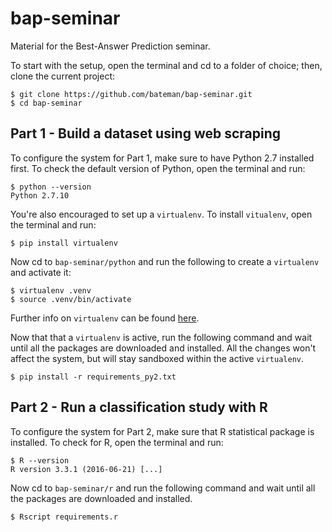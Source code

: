 # bap-seminar
Material for the Best-Answer Prediction seminar.

To start with the setup, open the terminal and cd to a folder of choice; then, clone the current project:
```
$ git clone https://github.com/bateman/bap-seminar.git
$ cd bap-seminar
```

## Part 1 - Build a dataset using web scraping
To configure the system for Part 1, make sure to have Python 2.7 installed first. To check the default version of Python, open the terminal and run:
```
$ python --version
Python 2.7.10
```
You're also encouraged to set up a `virtualenv`. To install `vitualenv`, open the terminal and run:
```
$ pip install virtualenv
```
Now cd to `bap-seminar/python` and run the following to create a `virtualenv` and activate it:
```
$ virtualenv .venv
$ source .venv/bin/activate
```
Further info on `virtualenv` can be found [here](http://docs.python-guide.org/en/latest/dev/virtualenvs/).

Now that that a `virtualenv` is active, run the following command and wait until all the packages are downloaded and installed. All the changes won't affect the system, but will stay sandboxed within the active `virtualenv`.
```
$ pip install -r requirements_py2.txt
```

## Part 2 - Run a classification study with R
To configure the system for Part 2, make sure that R statistical package is installed. To check for R, open the terminal and run:
```
$ R --version
R version 3.3.1 (2016-06-21) [...]
```

Now cd to `bap-seminar/r` and run the following command and wait until all the packages are downloaded and installed. 
```
$ Rscript requirements.r
```
